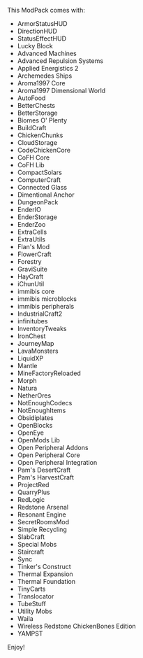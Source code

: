 This ModPack comes with:

- ArmorStatusHUD
- DirectionHUD
- StatusEffectHUD
- Lucky Block
- Advanced Machines
- Advanced Repulsion Systems
- Applied Energistics 2
- Archemedes Ships
- Aroma1997 Core
- Aroma1997 Dimensional World
- AutoFood
- BetterChests
- BetterStorage
- Biomes O' Plenty
- BuildCraft
- ChickenChunks
- CloudStorage
- CodeChickenCore
- CoFH Core
- CoFH Lib
- CompactSolars
- ComputerCraft
- Connected Glass
- Dimentional Anchor
- DungeonPack
- EnderIO
- EnderStorage
- EnderZoo
- ExtraCells
- ExtraUtils
- Flan's Mod
- FlowerCraft
- Forestry
- GraviSuite
- HayCraft
- iChunUtil
- immibis core
- immibis microblocks
- immibis peripherals
- IndustrialCraft2
- infinitubes
- InventoryTweaks
- IronChest
- JourneyMap
- LavaMonsters
- LiquidXP
- Mantle
- MineFactoryReloaded
- Morph
- Natura
- NetherOres
- NotEnoughCodecs
- NotEnoughItems
- Obsidiplates
- OpenBlocks
- OpenEye
- OpenMods Lib
- Open Peripheral Addons
- Open Peripheral Core
- Open Peripheral Integration
- Pam's DesertCraft
- Pam's HarvestCraft
- ProjectRed
- QuarryPlus
- RedLogic
- Redstone Arsenal
- Resonant Engine
- SecretRoomsMod
- Simple Recycling
- SlabCraft
- Special Mobs
- Staircraft
- Sync
- Tinker's Construct
- Thermal Expansion
- Thermal Foundation
- TinyCarts
- Translocator
- TubeStuff
- Utility Mobs
- Waila
- Wireless Redstone ChickenBones Edition
- YAMPST

Enjoy!